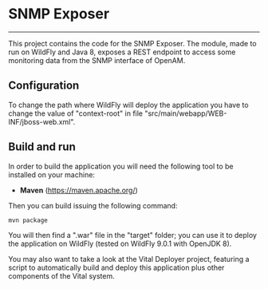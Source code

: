 # SNMP Exposer

---

This project contains the code for the SNMP Exposer. The module, made to run on
WildFly and Java 8, exposes a REST endpoint to access some monitoring data from
the SNMP interface of OpenAM.

## Configuration

To change the path where WildFly will deploy the application you have to change
the value of "context-root" in file "src/main/webapp/WEB-INF/jboss-web.xml".

## Build and run

In order to build the application you will need the following tool to be
installed on your machine:

* **Maven** (https://maven.apache.org/)

Then you can build issuing the following command:

```
mvn package
```

You will then find a ".war" file in the "target" folder; you can use it to
deploy the application on WildFly (tested on WildFly 9.0.1 with OpenJDK 8).

You may also want to take a look at the Vital Deployer project, featuring a
script to automatically build and deploy this application plus other components
of the Vital system.


